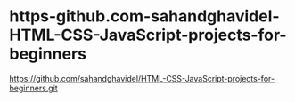 # https-github.com-sahandghavidel-HTML-CSS-JavaScript-projects-for-beginners
https://github.com/sahandghavidel/HTML-CSS-JavaScript-projects-for-beginners.git
